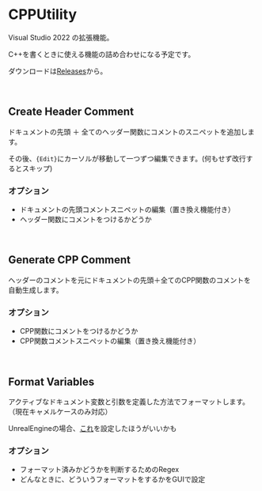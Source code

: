 # CPPUtility
Visual Studio 2022 の拡張機能。

C++を書くときに使える機能の詰め合わせになる予定です。

ダウンロードは[Releases](https://github.com/Shi-553/CPPUtility/releases)から。

&nbsp;

## Create Header Comment
ドキュメントの先頭 ＋ 全てのヘッダー関数にコメントのスニペットを追加します。

その後、`{Edit}`にカーソルが移動して一つずつ編集できます。(何もせず改行するとスキップ)

### オプション
* ドキュメントの先頭コメントスニペットの編集（置き換え機能付き）
* ヘッダー関数にコメントをつけるかどうか

&nbsp;

## Generate CPP Comment
ヘッダーのコメントを元にドキュメントの先頭＋全てのCPP関数のコメントを自動生成します。

### オプション
* CPP関数にコメントをつけるかどうか
* CPP関数コメントスニペットの編集（置き換え機能付き）

&nbsp;

## Format Variables
アクティブなドキュメント変数と引数を定義した方法でフォーマットします。（現在キャメルケースのみ対応）

UnrealEngineの場合、[これ](https://forums.unrealengine.com/t/for-those-who-suffer-from-visual-studio-intellisense-slowness/49331)を設定したほうがいいかも

### オプション
* フォーマット済みかどうかを判断するためのRegex
* どんなときに、どういうフォーマットをするかをGUIで設定
